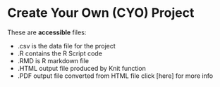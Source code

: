 # Create Your Own (CYO) Project
These are **accessible** files:
- .csv is the data file for the project
- .R contains the R Script code
- .RMD is R markdown file
- .HTML output file produced by Knit function 
- .PDF output file converted from HTML file
click [here] for more info
